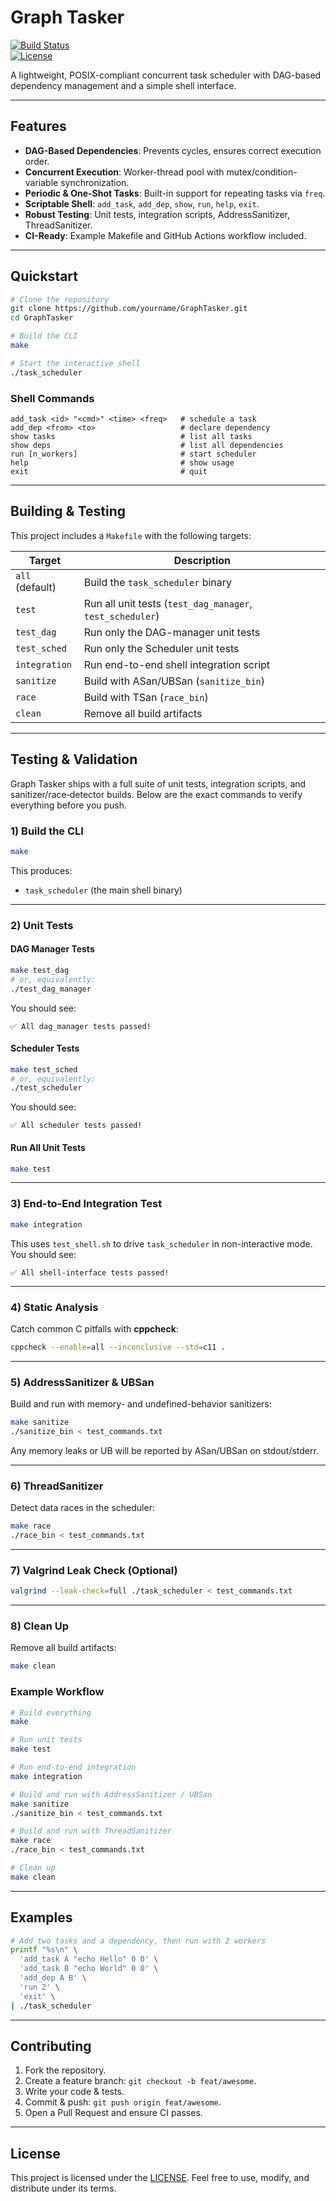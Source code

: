 # Graph Tasker

[![Build Status](https://img.shields.io/badge/build-passing-brightgreen)](#)  
[![License](https://img.shields.io/badge/license-MIT-blue)](LICENSE)

A lightweight, POSIX-compliant concurrent task scheduler with DAG-based dependency management and a simple shell interface.

---

## Features

- **DAG-Based Dependencies**: Prevents cycles, ensures correct execution order.  
- **Concurrent Execution**: Worker-thread pool with mutex/condition-variable synchronization.  
- **Periodic & One-Shot Tasks**: Built-in support for repeating tasks via `freq`.  
- **Scriptable Shell**: `add_task`, `add_dep`, `show`, `run`, `help`, `exit`.  
- **Robust Testing**: Unit tests, integration scripts, AddressSanitizer, ThreadSanitizer.  
- **CI-Ready**: Example Makefile and GitHub Actions workflow included.

---

## Quickstart

```bash
# Clone the repository
git clone https://github.com/yourname/GraphTasker.git
cd GraphTasker

# Build the CLI
make

# Start the interactive shell
./task_scheduler
````

### Shell Commands

```text
add_task <id> "<cmd>" <time> <freq>   # schedule a task
add_dep <from> <to>                   # declare dependency
show tasks                            # list all tasks
show deps                             # list all dependencies
run [n_workers]                       # start scheduler
help                                  # show usage
exit                                  # quit
```

---

## Building & Testing

This project includes a `Makefile` with the following targets:

| Target          | Description                                               |
| --------------- | --------------------------------------------------------- |
| `all` (default) | Build the `task_scheduler` binary                         |
| `test`          | Run all unit tests (`test_dag_manager`, `test_scheduler`) |
| `test_dag`      | Run only the DAG-manager unit tests                       |
| `test_sched`    | Run only the Scheduler unit tests                         |
| `integration`   | Run end-to-end shell integration script                   |
| `sanitize`      | Build with ASan/UBSan (`sanitize_bin`)                    |
| `race`          | Build with TSan (`race_bin`)                              |
| `clean`         | Remove all build artifacts                                |

---

## Testing & Validation

Graph Tasker ships with a full suite of unit tests, integration scripts, and sanitizer/race‐detector builds. Below are the exact commands to verify everything before you push.

### 1) Build the CLI

```bash
make
````

This produces:

* `task_scheduler` (the main shell binary)

---

### 2) Unit Tests

#### DAG Manager Tests

```bash
make test_dag
# or, equivalently:
./test_dag_manager
```

You should see:

```
✅ All dag_manager tests passed!
```

#### Scheduler Tests

```bash
make test_sched
# or, equivalently:
./test_scheduler
```

You should see:

```
✅ All scheduler tests passed!
```

#### Run All Unit Tests

```bash
make test
```

---

### 3) End-to-End Integration Test

```bash
make integration
```

This uses `test_shell.sh` to drive `task_scheduler` in non-interactive mode. You should see:

```
✅ All shell-interface tests passed!
```

---

### 4) Static Analysis

Catch common C pitfalls with **cppcheck**:

```bash
cppcheck --enable=all --inconclusive --std=c11 .
```

---

### 5) AddressSanitizer & UBSan

Build and run with memory- and undefined-behavior sanitizers:

```bash
make sanitize
./sanitize_bin < test_commands.txt
```

Any memory leaks or UB will be reported by ASan/UBSan on stdout/stderr.

---

### 6) ThreadSanitizer

Detect data races in the scheduler:

```bash
make race
./race_bin < test_commands.txt
```

---

### 7) Valgrind Leak Check (Optional)

```bash
valgrind --leak-check=full ./task_scheduler < test_commands.txt
```

---

### 8) Clean Up

Remove all build artifacts:

```bash
make clean
```


### Example Workflow

```bash
# Build everything
make

# Run unit tests
make test

# Run end-to-end integration
make integration

# Build and run with AddressSanitizer / UBSan
make sanitize
./sanitize_bin < test_commands.txt

# Build and run with ThreadSanitizer
make race
./race_bin < test_commands.txt

# Clean up
make clean
```

---

## Examples

```bash
# Add two tasks and a dependency, then run with 2 workers
printf "%s\n" \
  'add_task A "echo Hello" 0 0' \
  'add_task B "echo World" 0 0' \
  'add_dep A B' \
  'run 2' \
  'exit' \
| ./task_scheduler
```

---

## Contributing

1. Fork the repository.
2. Create a feature branch: `git checkout -b feat/awesome`.
3. Write your code & tests.
4. Commit & push: `git push origin feat/awesome`.
5. Open a Pull Request and ensure CI passes.

---

## License

This project is licensed under the [LICENSE](https://github.com/AtluriNikhil/GraphTasker/blob/main/LICENSE).
Feel free to use, modify, and distribute under its terms.